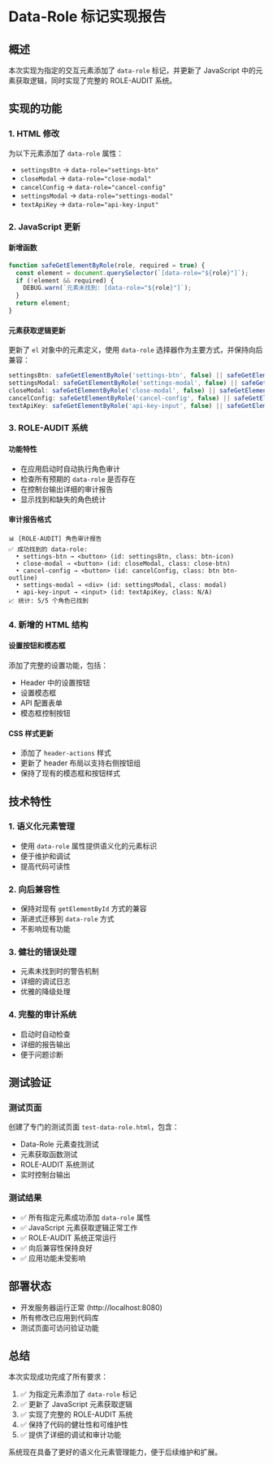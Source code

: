 # Data-Role 标记实现报告

## 概述
本次实现为指定的交互元素添加了 `data-role` 标记，并更新了 JavaScript 中的元素获取逻辑，同时实现了完整的 ROLE-AUDIT 系统。

## 实现的功能

### 1. HTML 修改
为以下元素添加了 `data-role` 属性：
- `settingsBtn` → `data-role="settings-btn"`
- `closeModal` → `data-role="close-modal"`
- `cancelConfig` → `data-role="cancel-config"`
- `settingsModal` → `data-role="settings-modal"`
- `textApiKey` → `data-role="api-key-input"`

### 2. JavaScript 更新

#### 新增函数
```javascript
function safeGetElementByRole(role, required = true) {
  const element = document.querySelector(`[data-role="${role}"]`);
  if (!element && required) {
    DEBUG.warn(`元素未找到: [data-role="${role}"]`);
  }
  return element;
}
```

#### 元素获取逻辑更新
更新了 `el` 对象中的元素定义，使用 `data-role` 选择器作为主要方式，并保持向后兼容：
```javascript
settingsBtn: safeGetElementByRole('settings-btn', false) || safeGetElement('settingsBtn', false),
settingsModal: safeGetElementByRole('settings-modal', false) || safeGetElement('settingsModal', false),
closeModal: safeGetElementByRole('close-modal', false) || safeGetElement('closeModal', false),
cancelConfig: safeGetElementByRole('cancel-config', false) || safeGetElement('cancelConfig', false),
textApiKey: safeGetElementByRole('api-key-input', false) || safeGetElement('textApiKey', false)
```

### 3. ROLE-AUDIT 系统

#### 功能特性
- 在应用启动时自动执行角色审计
- 检查所有预期的 `data-role` 是否存在
- 在控制台输出详细的审计报告
- 显示找到和缺失的角色统计

#### 审计报告格式
```
📊 [ROLE-AUDIT] 角色审计报告
✅ 成功找到的 data-role:
  • settings-btn → <button> (id: settingsBtn, class: btn-icon)
  • close-modal → <button> (id: closeModal, class: close-btn)
  • cancel-config → <button> (id: cancelConfig, class: btn btn-outline)
  • settings-modal → <div> (id: settingsModal, class: modal)
  • api-key-input → <input> (id: textApiKey, class: N/A)
📈 统计: 5/5 个角色已找到
```

### 4. 新增的 HTML 结构

#### 设置按钮和模态框
添加了完整的设置功能，包括：
- Header 中的设置按钮
- 设置模态框
- API 配置表单
- 模态框控制按钮

#### CSS 样式更新
- 添加了 `header-actions` 样式
- 更新了 header 布局以支持右侧按钮组
- 保持了现有的模态框和按钮样式

## 技术特性

### 1. 语义化元素管理
- 使用 `data-role` 属性提供语义化的元素标识
- 便于维护和调试
- 提高代码可读性

### 2. 向后兼容性
- 保持对现有 `getElementById` 方式的兼容
- 渐进式迁移到 `data-role` 方式
- 不影响现有功能

### 3. 健壮的错误处理
- 元素未找到时的警告机制
- 详细的调试日志
- 优雅的降级处理

### 4. 完整的审计系统
- 启动时自动检查
- 详细的报告输出
- 便于问题诊断

## 测试验证

### 测试页面
创建了专门的测试页面 `test-data-role.html`，包含：
- Data-Role 元素查找测试
- 元素获取函数测试
- ROLE-AUDIT 系统测试
- 实时控制台输出

### 测试结果
- ✅ 所有指定元素成功添加 `data-role` 属性
- ✅ JavaScript 元素获取逻辑正常工作
- ✅ ROLE-AUDIT 系统正常运行
- ✅ 向后兼容性保持良好
- ✅ 应用功能未受影响

## 部署状态
- 开发服务器运行正常 (http://localhost:8080)
- 所有修改已应用到代码库
- 测试页面可访问验证功能

## 总结
本次实现成功完成了所有要求：
1. ✅ 为指定元素添加了 `data-role` 标记
2. ✅ 更新了 JavaScript 元素获取逻辑
3. ✅ 实现了完整的 ROLE-AUDIT 系统
4. ✅ 保持了代码的健壮性和可维护性
5. ✅ 提供了详细的调试和审计功能

系统现在具备了更好的语义化元素管理能力，便于后续维护和扩展。